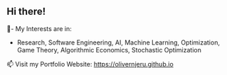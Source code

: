 ## Hi there! <!--<img src="https://raw.githubusercontent.com/MartinHeinz/MartinHeinz/master/wave.gif" width="30px">-->

🔭- My Interests are in:
<ul>
  <li>Research, Software Engineering, AI, Machine Learning, Optimization, Game Theory, Algorithmic Economics, Stochastic Optimization</li>
 </ul>

📫 Visit my Portfolio Website: <a href="https://olivernjeru.github.io" target="_blank">https://olivernjeru.github.io</a>

<!--
**olivernjiru/olivernjiru** is a ✨ _special_ ✨ repository because its `README.md` (this file) appears on your GitHub profile.

Here are some ideas to get you started:

- 🔭 I’m currently working on building my Web Apps Development knowledge
- 🌱 I’m currently learning Machine Learning
- 👯 I’m looking to collaborate on ...
- 🤔 I’m looking for help with Web App Development
- 💬 Ask me about ...
- 📫 How to reach me: ...
- 😄 Pronouns: ...
- ⚡ Fun fact: ...
-->
